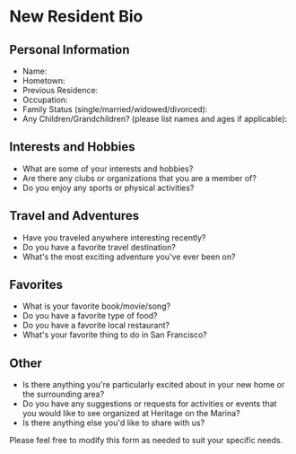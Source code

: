 # New Resident Bio

## Personal Information

* Name:
* Hometown:
* Previous Residence:
* Occupation:
* Family Status (single/married/widowed/divorced):
* Any Children/Grandchildren? (please list names and ages if applicable):

## Interests and Hobbies

* What are some of your interests and hobbies?
* Are there any clubs or organizations that you are a member of?
* Do you enjoy any sports or physical activities?

## Travel and Adventures

* Have you traveled anywhere interesting recently?
* Do you have a favorite travel destination?
* What's the most exciting adventure you've ever been on?

## Favorites

* What is your favorite book/movie/song?
* Do you have a favorite type of food?
* Do you have a favorite local restaurant?
* What's your favorite thing to do in San Francisco?

## Other

* Is there anything you're particularly excited about in your new home or the surrounding area?
* Do you have any suggestions or requests for activities or events that you would like to see organized at Heritage on the Marina?
* Is there anything else you'd like to share with us?

Please feel free to modify this form as needed to suit your specific needs.

